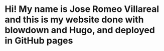 # Hi! My name is Jose Romeo Villareal and this is my website done with blowdown and Hugo, and deployed in GitHub pages
